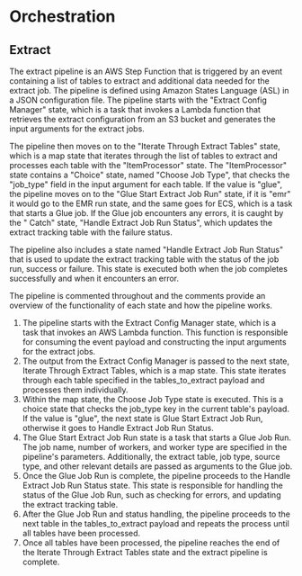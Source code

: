 # Orchestration

## Extract

The extract pipeline is an AWS Step Function that is triggered by an event containing a list of tables to extract and
additional data needed for the extract job. The pipeline is defined using Amazon States Language (ASL) in a JSON
configuration file. The pipeline starts with the "Extract Config Manager" state, which is a task that invokes a Lambda
function that retrieves the extract configuration from an S3 bucket and generates the input arguments for the extract
jobs.

The pipeline then moves on to the "Iterate Through Extract Tables" state, which is a map state that iterates through the
list of tables to extract and processes each table with the "ItemProcessor" state. The "ItemProcessor" state contains
a "Choice" state, named "Choose Job Type", that checks the "job_type" field in the input argument for each table. If the
value is "glue", the pipeline moves on to the "Glue Start Extract Job Run" state, if it is "emr" it would go to the
EMR run state, and the same goes for ECS, which is a task that starts a Glue job.
If the Glue job encounters any errors, it is caught by the "
Catch" state, "Handle Extract Job Run Status", which updates the extract tracking table with the failure status.

The pipeline also includes a state named "Handle Extract Job Run Status" that is used to update the extract tracking
table with the status of the job run, success or failure. This state is executed both when the job completes
successfully and when it encounters an error.

The pipeline is commented throughout and the comments provide an overview of the functionality of each state and how the
pipeline works.

1. The pipeline starts with the Extract Config Manager state, which is a task that invokes an AWS Lambda function. This
   function is responsible for consuming the event payload and constructing the input arguments for the extract jobs.
2. The output from the Extract Config Manager is passed to the next state, Iterate Through Extract Tables, which is a
   map state. This state iterates through each table specified in the tables_to_extract payload and processes them
   individually.
3. Within the map state, the Choose Job Type state is executed. This is a choice state that checks the job_type key in
   the current table's payload. If the value is "glue", the next state is Glue Start Extract Job Run, otherwise it goes
   to Handle Extract Job Run Status.
4. The Glue Start Extract Job Run state is a task that starts a Glue Job Run. The job name, number of workers, and
   worker type are specified in the pipeline's parameters. Additionally, the extract table, job type, source type, and
   other relevant details are passed as arguments to the Glue job.
5. Once the Glue Job Run is complete, the pipeline proceeds to the Handle Extract Job Run Status state. This state is
   responsible for handling the status of the Glue Job Run, such as checking for errors, and updating the extract
   tracking table.
6. After the Glue Job Run and status handling, the pipeline proceeds to the next table in the tables_to_extract payload
   and repeats the process until all tables have been processed.
7. Once all tables have been processed, the pipeline reaches the end of the Iterate Through Extract Tables state and the
   extract pipeline is complete.